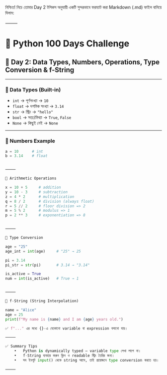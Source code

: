 নিশ্চিত! নিচে তোমার Day 2 টপিকস অনুযায়ী একটি সুন্দরভাবে ফরম্যাট করা Markdown (.md) ফাইল বানিয়ে দিলাম:

⸻


# 🐍 Python 100 Days Challenge

## 📅 Day 2: Data Types, Numbers, Operations, Type Conversion & f-String

---

### 🔹 Data Types (Built-in)
- `int` → পূর্ণসংখ্যা → `10`
- `float` → দশমিক সংখ্যা → `3.14`
- `str` → স্ট্রিং → `"hello"`
- `bool` → সত্য/মিথ্যা → `True`, `False`
- `None` → কিছুই নেই → `None`

---

### 🔹 Numbers Example
```python
a = 10      # int
b = 3.14    # float


⸻

🔹 Arithmetic Operations

x = 10 + 5     # addition
y = 10 - 3     # subtraction
z = 4 * 2      # multiplication
q = 8 / 2      # division (always float)
r = 5 // 2     # floor division => 2
m = 5 % 2      # modulus => 1
p = 2 ** 3     # exponentiation => 8


⸻

🔹 Type Conversion

age = "25"
age_int = int(age)     # "25" → 25

pi = 3.14
pi_str = str(pi)       # 3.14 → "3.14"

is_active = True
num = int(is_active)   # True → 1


⸻

🔹 f-String (String Interpolation)

name = "Alice"
age = 25
print(f"My name is {name} and I am {age} years old.")

✅ f"..." এর মধ্যে {}-এ যেকোনো variable বা expression বসানো যায়।

⸻

✅ Summary Tips
	•	Python is dynamically typed — variable type লেখা লাগে না।
	•	f-String ব্যবহার করুন ক্লিন ও readable স্ট্রিং তৈরির জন্য।
	•	সব ইনপুট input() থেকে string আসে, তাই প্রয়োজনে type conversion করতে হয়।

⸻